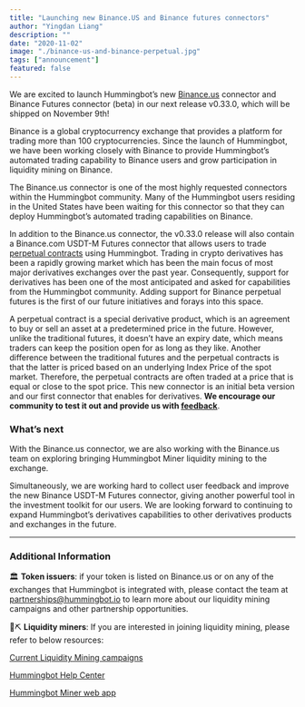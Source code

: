 ```yaml
---
title: "Launching new Binance.US and Binance futures connectors"
author: "Yingdan Liang"
description: ""
date: "2020-11-02"
image: "./binance-us-and-binance-perpetual.jpg"
tags: ["announcement"]
featured: false
---
```


We are excited to launch Hummingbot’s new [Binance.us](https://www.binance.us/en/home) connector and Binance Futures connector (beta) in our next release v0.33.0, which will be shipped on November 9th! 

Binance is a global cryptocurrency exchange that provides a platform for trading more than 100 cryptocurrencies. Since the launch of Hummingbot, we have been working closely with Binance to provide Hummingbot’s automated trading capability to Binance users and grow participation in liquidity mining on Binance. 

The Binance.us connector is one of the most highly requested connectors within the Hummingbot community. Many of the Hummingbot users residing in the United States have been waiting for this connector so that they can deploy Hummingbot’s automated trading capabilities on Binance. 

In addition to the Binance.us connector, the v0.33.0 release will also contain a Binance.com USDT-M Futures connector that allows users to trade [perpetual contracts](https://academy.binance.com/en/articles/what-are-perpetual-futures-contracts) using Hummingbot.  Trading in crypto derivatives has been a rapidly growing market which has been the main focus of most major derivatives exchanges over the past year.  Consequently, support for derivatives has been one of the most anticipated and asked for capabilities from the Hummingbot community.  Adding support for Binance perpetual futures is the first of our future initiatives and forays into this space.

A perpetual contract is a special derivative product, which is an agreement to buy or sell an asset at a predetermined price in the future. However, unlike the traditional futures, it doesn’t have an expiry date, which means traders can keep the position open for as long as they like. Another difference between the traditional futures and the perpetual contracts is that the latter is priced based on an underlying Index Price of the spot market. Therefore, the perpetual contracts are often traded at a price that is equal or close to the spot price. This new connector is an initial beta version and our first connector that enables for derivatives.  **We encourage our community to test it out and provide us with [feedback](mailto:team@hummingbot.io)**. 

### What’s next

With the Binance.us connector, we are also working with the Binance.us team on exploring bringing Hummingbot Miner liquidity mining to the exchange. 

Simultaneously, we are working hard to collect user feedback and improve the new Binance USDT-M Futures connector, giving another powerful tool in the investment toolkit for our users. We are looking forward to continuing to expand Hummingbot’s derivatives capabilities to other derivatives products and exchanges in the future.   

---

### Additional Information

🏛 **Token issuers**: if your token is listed on Binance.us or on any of the exchanges that Hummingbot is integrated with, please contact the team at partnerships@hummingbot.io to learn more about our liquidity mining campaigns and other partnership opportunities.

🌊⛏️ **Liquidity miners**: If you are interested in joining liquidity mining, please refer to below resources:

[Current Liquidity Mining campaigns](https://docs.hummingbot.io/intro/liquidity-mining/)

[Hummingbot Help Center](https://hummingbot.zendesk.com/hc/en-us)

[Hummingbot Miner web app](https://miner.hummingbot.io/)
